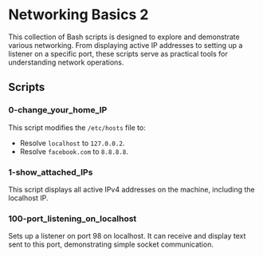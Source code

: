 # Networking Basics 2

This collection of Bash scripts is designed to explore and demonstrate various networking. From displaying active IP addresses to setting up a listener on a specific port, these scripts serve as practical tools for understanding network operations.

## Scripts

### 0-change_your_home_IP

This script modifies the `/etc/hosts` file to:

- Resolve `localhost` to `127.0.0.2`.
- Resolve `facebook.com` to `8.8.8.8`.

### 1-show_attached_IPs

This script displays all active IPv4 addresses on the machine, including the localhost IP.

### 100-port_listening_on_localhost

Sets up a listener on port 98 on localhost. It can receive and display text sent to this port, demonstrating simple socket communication.